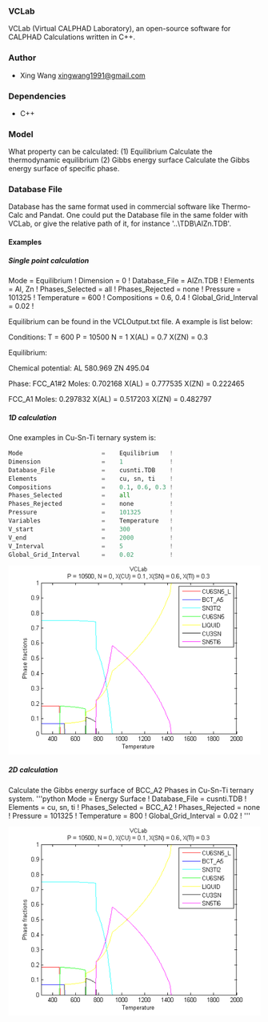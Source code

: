 ### VCLab
VCLab (Virtual CALPHAD Laboratory), an open-source software for CALPHAD Calculations written in C++.

### Author
* Xing Wang  <xingwang1991@gmail.com>

### Dependencies

* C++

### Model
What property can be calculated:
(1) Equilibrium
Calculate the thermodynamic equilibrium
(2) Gibbs energy surface
Calculate the Gibbs energy surface of specific phase.


### Database File
Database has the same format used in commercial software like Thermo-Calc and Pandat. One could put the Database file in the same folder with VCLab, or give the relative path of it, for instance '..\TDB\AlZn.TDB'.


#### Examples
##### Single point calculation
Mode                       =    Equilibrium   !
Dimension                  =    0             !
Database_File              =    AlZn.TDB      ! 
Elements                   =    Al, Zn        !
Phases_Selected            =    all           ! 
Phases_Rejected            =    none          ! 
Pressure                   =    101325        !
Temperature                =    600           !
Compositions               =    0.6, 0.4      !
Global_Grid_Interval       =    0.02          !

Equilibrium can be found in the VCLOutput.txt file. A example is list below:

Conditions:   T = 600   P = 10500   N = 1
   X(AL) = 0.7
   X(ZN) = 0.3

Equilibrium:

Chemical potential:
AL   580.969
ZN   495.04

Phase:
FCC_A1#2
Moles: 0.702168
X(AL) = 0.777535
X(ZN) = 0.222465

FCC_A1
Moles: 0.297832
X(AL) = 0.517203
X(ZN) = 0.482797


##### 1D calculation
One examples in Cu-Sn-Ti ternary system is:
```python
Mode                      =    Equilibrium   !
Dimension                 =    1             !
Database_File             =    cusnti.TDB    !
Elements                  =    cu, sn, ti    !
Compositions              =    0.1, 0.6, 0.3 !
Phases_Selected           =    all           !
Phases_Rejected           =    none          !
Pressure                  =    101325        !
Variables                 =    Temperature   !
V_start                   =    300           !
V_end                     =    2000          !
V_Interval                =    5             !
Global_Grid_Interval      =    0.02          !
```

<img src="documentations/figs/CuSnTi.png"/>

##### 2D calculation
Calculate the Gibbs energy surface of BCC_A2 Phases in Cu-Sn-Ti ternary system.
'''python
Mode                      =    Energy Surface !
Database_File             =    cusnti.TDB     ! 
Elements                  =    cu, sn, ti     !
Phases_Selected           =    BCC_A2         ! 
Phases_Rejected           =    none           ! 
Pressure                  =    101325         !
Temperature               =    800            !
Global_Grid_Interval      =    0.02           !
'''

<img src="documentations/figs/CuSnTi.png"/>
